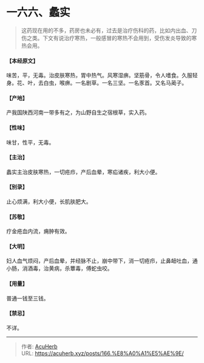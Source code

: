 # 一六六、蠡实


> 这药现在用的不多，药房也未必有，过去是治疗伤科的药，比如内出血、刀伤之类。下文有说治疗寒热，一般感冒的寒热不会用到，受伤发炎导致的寒热会用。

#### 【本经原文】
味苦，平，无毒。治皮肤寒热，胃中热气。风寒湿痹。坚筋骨，令人嗜食。久服轻身。花、叶，去白虫，喉痹。一名剧草。一名三坚。一名豕首。又名马蔺子。
#### 【产地】
产我国陕西河南一带多有之，为山野自生之宿根草，实入药。
#### 【性味】
味甘，性平，无毒。
#### 【主治】
蠡实主治皮肤寒热，一切疮疖，产后血晕，寒疝诸疾，利大小便。
#### 【别录】
止心烦满，利大小便，长肌肤肥大。
#### 【苏敬】
疗金疮血内流，痈肿有效。
#### 【大明】
妇人血气烦闷，产后血晕，并经脉不止，崩中带下，消一切疮疖，止鼻衄吐血，通小肠，消酒毒，治黄病，杀蕈毒，傅蛇虫咬。
#### 【用量】
普通一钱至三钱。
#### 【禁忌】
不详。

---

> 作者: [AcuHerb](https://acuherb.xyz)  
> URL: https://acuherb.xyz/posts/166.%E8%A0%A1%E5%AE%9E/  

